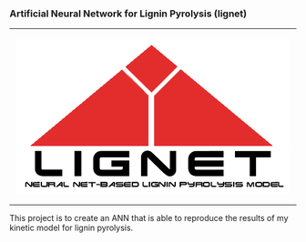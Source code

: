 ### Artificial Neural Network for Lignin Pyrolysis (lignet)
----
<p align="center">
   <img src="doc/images/lignet.png">
</p>

----

This project is to create an ANN that is able to reproduce the results of my kinetic model for lignin pyrolysis.
